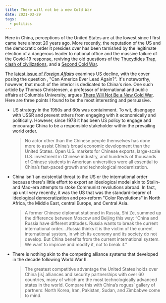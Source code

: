 ```yaml
---
title: There will not be a new Cold War
date: 2021-03-29
tags:
  - politics
---
```

Here in China, perceptions of the United States are at the lowest since I first came here almost 20 years ago. More recently, the reputation of the US and the democratic order it presides over has been tarnished by the legitimate election of a dangerous leader to national office and the massive failure of the Covid-19 response, reviving the old questions of the [Thucydides Trap](https://en.wikipedia.org/wiki/Thucydides_Trap), [clash of civilizations](https://en.wikipedia.org/wiki/Clash_of_Civilizations), and a [Second Cold War](https://foreignpolicy.com/2019/01/07/a-new-cold-war-has-begun/). <!--more-->

The [latest issue of *Foreign Affairs*](https://www.foreignaffairs.com/issues/2021/100/2 "Foreign Affairs, VOLUME 100, NUMBER 2, March/April 2021") examines US decline, with the cover posing the question , "Can America Ever Lead Again?". It's noteworthy, however, that much of the interior is dedicated to China's rise. One such article by Thomas Christensen, a professor of international and public affairs at Columbia University, argues [There Will Not Be a New Cold War](https://www.foreignaffairs.com/articles/united-states/2021-03-24/there-will-not-be-new-cold-war). Here are three points I found to be the most interesting and persuasive.

- US strategy in the 1950s and 60s was containment. To wit, disengage with USSR and prevent others from engaging with it economically and politically. However, since 1978 it has been US policy to engage and encourage China to be a responsible stakeholder within the prevailing world order.
    > No actor other than the Chinese people themselves has done more to assist China’s broad economic development than the United States. Open U.S. markets for Chinese exports, large-scale U.S. investment in Chinese industry, and hundreds of thousands of Chinese students in American universities were all essential to China’s fast-paced growth and technological modernization.
- China isn't an existential threat to the US or the international order because there's little effort to export an ideological model akin to Stalin- and Mao-era attempts to stoke Communist revolutions abroad. In fact, up until very recently, it was the US that was the standard-bearer of ideological democratization and pro-reform "Color Revolutions" in North Africa, the Middle East, central Europe, and Central Asia.
    > A former Chinese diplomat stationed in Russia, Shi Ze, summed up the difference between Moscow and Beijing this way: “China and Russia have different attitudes. Russia wants to break the current international order….Russia thinks it is the victim of the current international system, in which its economy and its society do not develop. But China benefits from the current international system. We want to improve and modify it, not to break it.”
- There is nothing akin to the competing alliance systems that developed in the decade following World War II.
    > The greatest competitive advantage the United States holds over China [is] alliances and security partnerships with over 60 countries, many of which are the most technologically advanced states in the world. Compare this with China’s rogues’ gallery of partners: North Korea, Iran, Pakistan, Sudan, and Zimbabwe come to mind.
